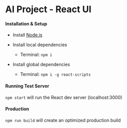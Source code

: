 # AI Project - React UI

#### Installation & Setup

* Install [Node.js](https://nodejs.org/en/)

* Install local dependencies
	* Terminal: ```npm i```

* Install global dependencies
	* Terminal: ```npm i -g react-scripts```

#### Running Test Server

```npm start``` will run the React dev server (localhost:3000)


#### Production
```npm run build``` will create an optimized production build 